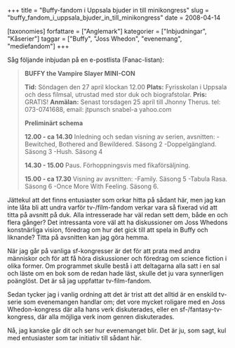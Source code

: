 +++
title = "Buffy-fandom i Uppsala bjuder in till minikongress"
slug = "buffy_fandom_i_uppsala_bjuder_in_till_minikongress"
date = 2008-04-14

[taxonomies]
forfattare = ["Anglemark"]
kategorier = ["Inbjudningar", "Kåserier"]
taggar = ["Buffy", "Joss Whedon", "evenemang", "mediefandom"]
+++

Såg följande inbjudan på en e-postlista (Fanac-listan):
<blockquote><strong>BUFFY the Vampire Slayer MINI-CON</strong>

<strong>Tid:</strong> Söndagen den 27 april klockan 12.00
<strong>Plats:</strong> Fyrisskolan i Uppsala och dess filmsal, utrustad med stor duk
och biografstolar.
<strong>Pris:</strong> GRATIS!
<strong>Anmälan:</strong> Senast torsdagen 25 april till Jhonny Therus. tel: 073-0741688, email: jtpunsch snabel-a yahoo.com

<strong>Preliminärt schema</strong>

<strong>12.00 - ca 14.30</strong>
Inledning och sedan visning av serien, avsnitten:
-Bewitched, Bothered and Bewildered. Säsong 2
-Doppelgängland. Säsong 3
-Hush. Säsong 4

<strong>14.30 - 15.00</strong>
Paus. Förhoppningsvis med fikaförsäljning.

<strong>15.00 - ca 17.30</strong>
Visning av avsnitten:
-Family. Säsong 5
-Tabula Rasa. Säsong 6
-Once More With Feeling. Säsong 6.</blockquote>
Jättekul att det finns entusiaster som orkar hitta på sådant här, men jag kan inte låta bli att undra varför tv-/film-fandom verkar vara så fixerad vid att titta på avsnitt på duk. Alla intresserade har väl redan sett dem, både en och flera gånger? Det intressanta vore väl att ha diskussioner om Joss Whedons konstnärliga vision, föredrag om hur det gick till att spela in Buffy och liknande? Titta på avsnitten kan jag göra hemma.

När jag går på vanliga sf-kongresser är det för att prata med andra människor och för att få höra diskussioner och föredrag om science fiction i olika former. Om programmet skulle bestå i att deltagarna alla satt i en sal och läste om en bok som de redan hade läst, skulle det ju vara synnerligen poänglöst. Det är så jag uppfattar tv-film-fandom.

Sedan tycker jag i vanlig ordning att det är trist att det alltid är en enskild tv-serie som evenemangen handlar om; det vore mycket roligare med en Joss Whedon-kongress där alla hans verk diskuterades, eller en sf-/fantasy-tv-kongress, där alla möjliga verk inom genren diskuterades.

Nå, jag kanske går dit och ser hur evenemanget blir. Det är ju, som sagt, kul med entusiaster som tar initiativ till sådant här.
